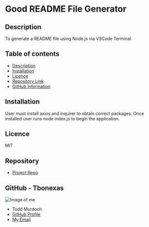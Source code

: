 
  # **Good README File Generator**
  ## Description 
  To generate a README file using Node.js via VSCode Terminal.
  ## Table of contents
  - [Description](#Description)
  - [Installation](#Installation)
  - [Licence](#Licence)
  - [Repository Link](#Repository)
  - [GitHub Information](#GitHub) 
  ## Installation
  User must install axios and inquirer to obtain correct packages. Once installed user runs node index.js to begin the application.
  ## Licence
  MIT
  ## Repository
  - [Project Repo](https://tbonexas.github.io/readmegen)
  ## GitHub - Tbonexas
  ![Image of me](https://avatars0.githubusercontent.com/u/67118229?v=4)
  - Todd Murdoch
  - [GitHub Profile](https://github.com/Tbonexas)
  - [My Email](null)